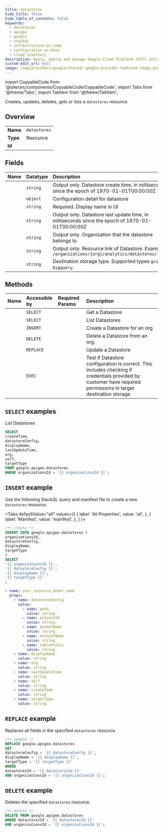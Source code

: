 ```yaml
---
title: datastores
hide_title: false
hide_table_of_contents: false
keywords:
  - datastores
  - apigee
  - google
  - stackql
  - infrastructure-as-code
  - configuration-as-data
  - cloud inventory
description: Query, deploy and manage Google Cloud Platform (GCP) infrastructure and resources using SQL
custom_edit_url: null
image: /img/providers/google/stackql-google-provider-featured-image.png
---
```


import CopyableCode from '@site/src/components/CopyableCode/CopyableCode';
import Tabs from '@theme/Tabs';
import TabItem from '@theme/TabItem';

Creates, updates, deletes, gets or lists a <code>datastores</code> resource.

## Overview
<table><tbody>
<tr><td><b>Name</b></td><td><code>datastores</code></td></tr>
<tr><td><b>Type</b></td><td>Resource</td></tr>
<tr><td><b>Id</b></td><td><CopyableCode code="google.apigee.datastores" /></td></tr>
</tbody></table>

## Fields
| Name | Datatype | Description |
|:-----|:---------|:------------|
| <CopyableCode code="createTime" /> | `string` | Output only. Datastore create time, in milliseconds since the epoch of 1970-01-01T00:00:00Z |
| <CopyableCode code="datastoreConfig" /> | `object` | Configuration detail for datastore |
| <CopyableCode code="displayName" /> | `string` | Required. Display name in UI |
| <CopyableCode code="lastUpdateTime" /> | `string` | Output only. Datastore last update time, in milliseconds since the epoch of 1970-01-01T00:00:00Z |
| <CopyableCode code="org" /> | `string` | Output only. Organization that the datastore belongs to |
| <CopyableCode code="self" /> | `string` | Output only. Resource link of Datastore. Example: `/organizations/{org}/analytics/datastores/{uuid}` |
| <CopyableCode code="targetType" /> | `string` | Destination storage type. Supported types `gcs` or `bigquery`. |

## Methods
| Name | Accessible by | Required Params | Description |
|:-----|:--------------|:----------------|:------------|
| <CopyableCode code="organizations_analytics_datastores_get" /> | `SELECT` | <CopyableCode code="datastoresId, organizationsId" /> | Get a Datastore |
| <CopyableCode code="organizations_analytics_datastores_list" /> | `SELECT` | <CopyableCode code="organizationsId" /> | List Datastores |
| <CopyableCode code="organizations_analytics_datastores_create" /> | `INSERT` | <CopyableCode code="organizationsId" /> | Create a Datastore for an org |
| <CopyableCode code="organizations_analytics_datastores_delete" /> | `DELETE` | <CopyableCode code="datastoresId, organizationsId" /> | Delete a Datastore from an org. |
| <CopyableCode code="organizations_analytics_datastores_update" /> | `REPLACE` | <CopyableCode code="datastoresId, organizationsId" /> | Update a Datastore |
| <CopyableCode code="organizations_analytics_datastores_test" /> | `EXEC` | <CopyableCode code="organizationsId" /> | Test if Datastore configuration is correct. This includes checking if credentials provided by customer have required permissions in target destination storage |

## `SELECT` examples

List Datastores

```sql
SELECT
createTime,
datastoreConfig,
displayName,
lastUpdateTime,
org,
self,
targetType
FROM google.apigee.datastores
WHERE organizationsId = '{{ organizationsId }}';
```

## `INSERT` example

Use the following StackQL query and manifest file to create a new <code>datastores</code> resource.

<Tabs
    defaultValue="all"
    values={[
        { label: 'All Properties', value: 'all', },
        { label: 'Manifest', value: 'manifest', },
    ]
}>
<TabItem value="all">

```sql
/*+ create */
INSERT INTO google.apigee.datastores (
organizationsId,
datastoreConfig,
displayName,
targetType
)
SELECT 
'{{ organizationsId }}',
'{{ datastoreConfig }}',
'{{ displayName }}',
'{{ targetType }}'
;
```
</TabItem>
<TabItem value="manifest">

```yaml
- name: your_resource_model_name
  props:
    - name: datastoreConfig
      value:
        - name: path
          value: string
        - name: projectId
          value: string
        - name: bucketName
          value: string
        - name: datasetName
          value: string
        - name: tablePrefix
          value: string
    - name: displayName
      value: string
    - name: org
      value: string
    - name: lastUpdateTime
      value: string
    - name: self
      value: string
    - name: createTime
      value: string
    - name: targetType
      value: string

```
</TabItem>
</Tabs>

## `REPLACE` example

Replaces all fields in the specified <code>datastores</code> resource.

```sql
/*+ update */
REPLACE google.apigee.datastores
SET 
datastoreConfig = '{{ datastoreConfig }}',
displayName = '{{ displayName }}',
targetType = '{{ targetType }}'
WHERE 
datastoresId = '{{ datastoresId }}'
AND organizationsId = '{{ organizationsId }}';
```

## `DELETE` example

Deletes the specified <code>datastores</code> resource.

```sql
/*+ delete */
DELETE FROM google.apigee.datastores
WHERE datastoresId = '{{ datastoresId }}'
AND organizationsId = '{{ organizationsId }}';
```
